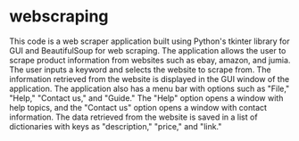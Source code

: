 # webscraping
This code is a web scraper application built using Python's tkinter library for GUI and BeautifulSoup for web scraping. The application allows the user to scrape product information from websites such as ebay, amazon, and jumia. The user inputs a keyword and selects the website to scrape from. The information retrieved from the website is displayed in the GUI window of the application. The application also has a menu bar with options such as "File," "Help," "Contact us," and "Guide." The "Help" option opens a window with help topics, and the "Contact us" option opens a window with contact information. The data retrieved from the website is saved in a list of dictionaries with keys as "description," "price," and "link."
